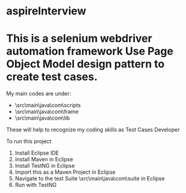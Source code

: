 # aspireInterview
This is a selenium webdriver automation framework
Use Page Object Model design pattern to create test cases.
====
My main codes are under:
- \src\main\java\com\scripts
- \src\main\java\com\frame
- \src\main\java\com\lib

These will help to recognize my coding skills as Test Cases Developer

To run this project
1. Install Eclipse IDE
2. Install Maven in Eclipse 
3. Install TestNG in Eclipse
4. Import this as a Maven Project in Eclipse
5. Navigate to the test Suite \src\main\java\com\suite in Eclipse
6. Run with TestNG
